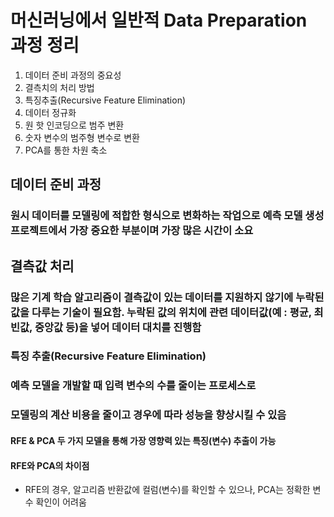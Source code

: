 # 머신러닝에서 일반적 Data Preparation 과정 정리



1. 데이터 준비 과정의 중요성
2. 결측치의 처리 방법
3. 특징추출(Recursive Feature Elimination)
4. 데이터 정규화
5. 원 핫 인코딩으로 범주 변환
6. 숫자 변수의 범주형 변수로 변환
7. PCA를 통한 차원 축소



## 데이터 준비 과정

### 원시 데이터를 모델링에 적합한 형식으로 변화하는 작업으로 예측 모델 생성 프로젝트에서 가장 중요한 부분이며 가장 많은 시간이 소요



## 결측값 처리

### 많은 기계 학습 알고리즘이 결측값이 있는 데이터를 지원하지 않기에 누락된 값을 다루는 기술이 필요함. 누락된 값의 위치에 관련 데이터값(예 : 평균, 최빈값, 중앙값 등)을 넣어 데이터 대치를 진행함



### 특징 추출(Recursive Feature Elimination)

### 예측 모델을 개발할 때 입력 변수의 수를 줄이는 프로세스로

### 모델링의 계산 비용을 줄이고 경우에 따라 성능을 향상시킬 수 있음

#### RFE & PCA 두 가지 모델을 통해 가장 영향력 있는 특징(변수) 추출이 가능



#### RFE와 PCA의 차이점 

- RFE의 경우, 알고리즘 반환값에 컬럼(변수)를 확인할 수 있으나, PCA는 정확한 변수 확인이 어려움



